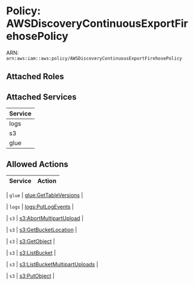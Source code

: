 # Policy: AWSDiscoveryContinuousExportFirehosePolicy

ARN: `arn:aws:iam::aws:policy/AWSDiscoveryContinuousExportFirehosePolicy`

## Attached Roles

## Attached Services

| Service |
|---------|
| logs |
| s3 |
| glue |

## Allowed Actions

| Service | Action |
|:-------:|--------|

| `glue` | [glue:GetTableVersions](../actions.md#glue:gettableversions) |

| `logs` | [logs:PutLogEvents](../actions.md#logs:putlogevents) |

| `s3` | [s3:AbortMultipartUpload](../actions.md#s3:abortmultipartupload) |

| `s3` | [s3:GetBucketLocation](../actions.md#s3:getbucketlocation) |

| `s3` | [s3:GetObject](../actions.md#s3:getobject) |

| `s3` | [s3:ListBucket](../actions.md#s3:listbucket) |

| `s3` | [s3:ListBucketMultipartUploads](../actions.md#s3:listbucketmultipartuploads) |

| `s3` | [s3:PutObject](../actions.md#s3:putobject) |
